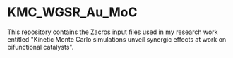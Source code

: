 # KMC_WGSR_Au_MoC
This repository contains the Zacros input files used in my research work entitled "Kinetic Monte Carlo simulations unveil synergic effects at work on bifunctional catalysts". 
